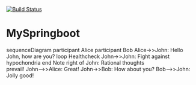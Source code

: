 [![Build Status](https://travis-ci.org/Madixin/MySpringboot.svg?branch=master)](https://travis-ci.org/Madixin/MySpringboot)

# MySpringboot

sequenceDiagram
    participant Alice
    participant Bob
    Alice->>John: Hello John, how are you?
    loop Healthcheck
        John->>John: Fight against hypochondria
    end
    Note right of John: Rational thoughts <br/>prevail!
    John-->>Alice: Great!
    John->>Bob: How about you?
    Bob-->>John: Jolly good!
